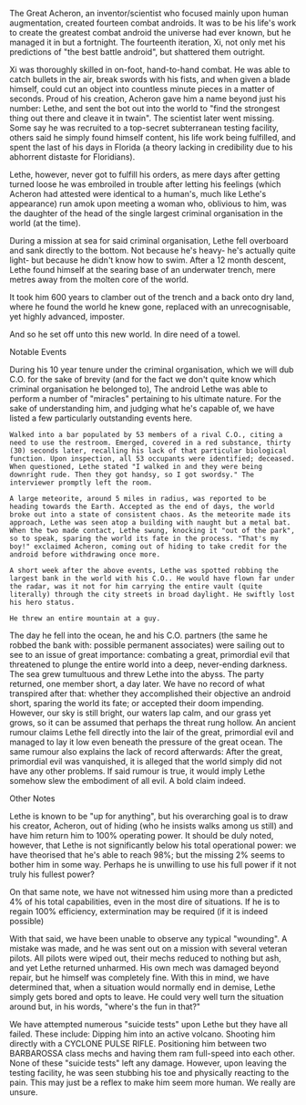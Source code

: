 The Great Acheron, an inventor/scientist who focused mainly upon human augmentation, created fourteen combat androids. It was to be his life's work to create the greatest combat android the universe had ever known, but he managed it in but a fortnight. The fourteenth iteration, Xi, not only met his predictions of "the best battle android", but shattered them outright.

Xi was thoroughly skilled in on-foot, hand-to-hand combat. He was able to catch bullets in the air, break swords with his fists, and when given a blade himself, could cut an object into countless minute pieces in a matter of seconds. Proud of his creation, Acheron gave him a name beyond just his number: Lethe, and sent the bot out into the world to "find the strongest thing out there and cleave it in twain". The scientist later went missing. Some say he was recruited to a top-secret subterranean testing facility, others said he simply found himself content, his life work being fulfilled, and spent the last of his days in Florida (a theory lacking in credibility due to his abhorrent distaste for Floridians).

Lethe, however, never got to fulfill his orders, as mere days after getting turned loose he was embroiled in trouble after letting his feelings (which Acheron had attested were identical to a human's, much like Lethe's appearance) run amok upon meeting a woman who, oblivious to him, was the daughter of the head of the single largest criminal organisation in the world (at the time).

During a mission at sea for said criminal organisation, Lethe fell overboard and sank directly to the bottom. Not because he's heavy- he's actually quite light- but because he didn't know how to swim. After a 12 month descent, Lethe found himself at the searing base of an underwater trench, mere metres away from the molten core of the world.

It took him 600 years to clamber out of the trench and a back onto dry land, where he found the world he knew gone, replaced with an unrecognisable, yet highly advanced, imposter.

And so he set off unto this new world. In dire need of a towel.

Notable Events

During his 10 year tenure under the criminal organisation, which we will dub C.O. for the sake of brevity (and for the fact we don't quite know which criminal organisation he belonged to), The android Lethe was able to perform a number of "miracles" pertaining to his ultimate nature. For the sake of understanding him, and judging what he's capable of, we have listed a few particularly outstanding events here.

    Walked into a bar populated by 53 members of a rival C.O., citing a need to use the restroom. Emerged, covered in a red substance, thirty (30) seconds later, recalling his lack of that particular biological function. Upon inspection, all 53 occupants were identified; deceased. When questioned, Lethe stated "I walked in and they were being downright rude. Then they got handsy, so I got swordsy." The interviewer promptly left the room.

    A large meteorite, around 5 miles in radius, was reported to be heading towards the Earth. Accepted as the end of days, the world broke out into a state of consistent chaos. As the meteorite made its approach, Lethe was seen atop a building with naught but a metal bat. When the two made contact, Lethe swung, knocking it "out of the park", so to speak, sparing the world its fate in the process. "That's my boy!" exclaimed Acheron, coming out of hiding to take credit for the android before withdrawing once more.

    A short week after the above events, Lethe was spotted robbing the largest bank in the world with his C.O.. He would have flown far under the radar, was it not for him carrying the entire vault (quite literally) through the city streets in broad daylight. He swiftly lost his hero status.

    He threw an entire mountain at a guy.

The day he fell into the ocean, he and his C.O. partners (the same he robbed the bank with: possible permanent associates) were sailing out to see to an issue of great importance: combating a great, primordial evil that threatened to plunge the entire world into a deep, never-ending darkness. The sea grew tumultuous and threw Lethe into the abyss. The party returned, one member short, a day later. We have no record of what transpired after that: whether they accomplished their objective an android short, sparing the world its fate; or accepted their doom impending. However, our sky is still bright, our waters lap calm, and our grass yet grows, so it can be assumed that perhaps the threat rung hollow. An ancient rumour claims Lethe fell directly into the lair of the great, primordial evil and managed to lay it low even beneath the pressure of the great ocean. The same rumour also explains the lack of record afterwards: After the great, primordial evil was vanquished, it is alleged that the world simply did not have any other problems. If said rumour is true, it would imply Lethe somehow slew the embodiment of all evil. A bold claim indeed.

Other Notes

Lethe is known to be "up for anything", but his overarching goal is to draw his creator, Acheron, out of hiding (who he insists walks among us still) and have him return him to 100% operating power. It should be duly noted, however, that Lethe is not significantly below his total operational power: we have theorised that he's able to reach 98%; but the missing 2% seems to bother him in some way. Perhaps he is unwilling to use his full power if it not truly his fullest power?

On that same note, we have not witnessed him using more than a predicted 4% of his total capabilities, even in the most dire of situations. If he is to regain 100% efficiency, extermination may be required (if it is indeed possible)

With that said, we have been unable to observe any typical "wounding". A mistake was made, and he was sent out on a mission with several veteran pilots. All pilots were wiped out, their mechs reduced to nothing but ash, and yet Lethe returned unharmed. His own mech was damaged beyond repair, but he himself was completely fine. With this in mind, we have determined that, when a situation would normally end in demise, Lethe simply gets bored and opts to leave. He could very well turn the situation around but, in his words, "where's the fun in that?"

We have attempted numerous "suicide tests" upon Lethe but they have all failed. These include: Dipping him into an active volcano. Shooting him directly with a CYCLONE PULSE RIFLE. Positioning him between two BARBAROSSA class mechs and having them ram full-speed into each other. None of these "suicide tests" left any damage. However, upon leaving the testing facility, he was seen stubbing his toe and physically reacting to the pain. This may just be a reflex to make him seem more human. We really are unsure.
